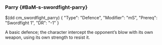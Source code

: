 ### Parry {#BaM-s-swordfight-parry}

$(dd cm_swordfight_parry)
{ "Type": "Defence",
	"Modifier": "mS",
	"Prereq": "Swordfight 1",
	"DR": "-1"
}

A basic defence; the character intercept the opponent’s blow with
its own weapon, using its own strength to resist it.
